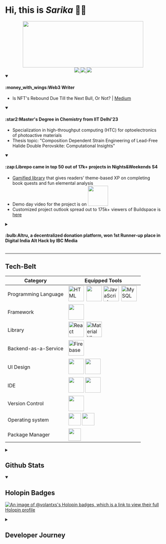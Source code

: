 # Hi, this is _Sarika_ :face_in_clouds:

<div align=center>
<img src="https://cdnb.artstation.com/p/assets/images/images/050/950/883/original/vitalik-egorov-enemy3attack.gif?1656158639" width="390" height="150" /><br>
  <a href="https://www.linkedin.com/in/sarikasingh7/">
    <img src="https://img.shields.io/badge/LinkedIn-0077B5?style=for-the-badge&logo=linkedin&logoColor=white" />
  </a>
    <a href="https://lnk.at/sarika">
    <img src="https://img.shields.io/badge/linktree-39E09B?style=for-the-badge&logo=linktree&logoColor=white"  />
  </a>  
  <a href="https://twitter.com/volantxs">
    <img src="https://img.shields.io/badge/X-000000?style=for-the-badge&logo=x&logoColor=white" />
  </a>  
</div>

<details open>
  <summary><h4>:money_with_wings:Web3 Writer</h4></summary>
  
  - Is NFT's Rebound Due Till the Next Bull, Or Not? | [Medium](https://medium.com/@sarasingh4444/is-nfts-rebound-due-till-the-next-bull-or-not-50ba6dcc007b)
</details>

<details open>
  <summary><h4>:star2:Master's Degree in Chemistry from IIT Delhi'23 </h4></summary>
  
- Specialization in high-throughput computing (HTC) for optoelectronics of photoactive materials
- Thesis topic: "Composition Dependent Strain Engineering of Lead-Free Halide Double Perovskite: Computational Insights"
</details>

<details open>
  <summary><h4>:zap:Librepo came in top 50 out of 17k+ projects in Nights&Weekends S4</h4></summary>

  - [Gamified library](https://librepo-erevald.web.app/) that gives readers' theme-based XP on completing book quests and fun elemental analysis
  - Demo day video for the project is on [<img src="https://img.shields.io/badge/YouTube-FF0000?style=for-the-badge&logo=youtube&logoColor=white" width="65">](https://youtu.be/nc3T0bGvXwc) 
  - Customized project outlook spread out to 175k+ viewers of Buildspace is [here](https://buildspace.so/s4/demoday/Librepo)
</details>       
<details>
  <summary><h4>:bulb:Altru, a decentralized donation platform, won 1st Runner-up place in Digital India Alt Hack by IBC Media</h4></summary>
</details>

---
## Tech-Belt

<div align=center>
  
  | Category | Equipped Tools |
| --- | --- |
| Programming Language |  <img src="https://cdn.jsdelivr.net/gh/devicons/devicon/icons/html5/html5-original.svg" title="HTML5" alt="HTML" width="50" height="50"/>&nbsp;  <img src="https://cdn.jsdelivr.net/gh/devicons/devicon/icons/css3/css3-original.svg" width="50" height="50" /> <img src="https://cdn.jsdelivr.net/gh/devicons/devicon/icons/javascript/javascript-original.svg" title="JavaScript" alt="JavaScript" width="50" height="50"/>&nbsp; <img src="https://cdn.jsdelivr.net/gh/devicons/devicon/icons/mysql/mysql-original-wordmark.svg" title="MySQL"  alt="MySQL" width="50" height="50"/>&nbsp; |
| Framework | <img src="https://cdn.jsdelivr.net/gh/devicons/devicon/icons/bootstrap/bootstrap-original.svg" width="50" height="50"/> |
| Library | <img src="https://cdn.jsdelivr.net/gh/devicons/devicon/icons/react/react-original.svg" title="React" alt="React" width="50" height="50"/>&nbsp;  <img src="https://cdn.jsdelivr.net/gh/devicons/devicon/icons/materialui/materialui-original.svg" title="Material UI" alt="Material UI" width="50" height="50"/>&nbsp;  | 
| Backend-as-a-Service | <img src="https://cdn.jsdelivr.net/gh/devicons/devicon/icons/firebase/firebase-plain.svg" title="Firebase" alt="Firebase" width="50" height="50"/>&nbsp; |
| UI Design | <img src="https://cdn.jsdelivr.net/gh/devicons/devicon/icons/canva/canva-original.svg" width="50" height="50" />  <img width="50" height="50"  src="https://cdn.jsdelivr.net/gh/devicons/devicon/icons/figma/figma-original.svg" /> | 
| IDE | <img src="https://cdn.jsdelivr.net/gh/devicons/devicon/icons/jupyter/jupyter-original-wordmark.svg"  width="50" height="50" /> <img  width="50" height="50" src="https://cdn.jsdelivr.net/gh/devicons/devicon/icons/vscode/vscode-original.svg" />|
| Version Control | <img src="https://cdn.jsdelivr.net/gh/devicons/devicon/icons/git/git-plain-wordmark.svg" width="50" height="50"  /> |
| Operating system | <img src="https://cdn.jsdelivr.net/gh/devicons/devicon/icons/linux/linux-original.svg" width="40" height="40"/>  <img width="40" height="40" src="https://cdn.jsdelivr.net/gh/devicons/devicon/icons/windows8/windows8-original.svg" /> |
| Package Manager | <img src="https://cdn.jsdelivr.net/gh/devicons/devicon/icons/npm/npm-original-wordmark.svg"   width="40" height="40" />|
</div>

<details>
  <summary><h2>Github Stats</h2></summary>
<div align=center>
<img height="200em" src="https://github-readme-stats.vercel.app/api?username=Volantxs&show_icons=true&hide_border=true&&count_private=true&include_all_commits=true" />
  
</div>
</details>
<details open>
  <summary><h2>Holopin Badges</h2></summary>
  
[![An image of @volantxs's Holopin badges, which is a link to view their full Holopin profile](https://holopin.me/volantxs)](https://holopin.io/@volantxs)
</details>
<details>
  <summary><h2>Developer Journey</h2></summary>
<div align=center>
<img src="https://img.shields.io/badge/Datacamp-05192D?style=for-the-badge&logo=datacamp&logoColor=65FF8F">
<img src="https://img.shields.io/badge/freecodecamp-27273D?style=for-the-badge&logo=freecodecamp&logoColor=white">
<img src="https://img.shields.io/badge/MDN_Web_Docs-black?style=for-the-badge&logo=mdnwebdocs&logoColor=white">
<img src="https://img.shields.io/badge/Udemy-EC5252?style=for-the-badge&logo=Udemy&logoColor=white">
<div>
</details>
  
<img src="https://komarev.com/ghpvc/?username=volantxs&style=flat-square&color=blue" alt=""/>

